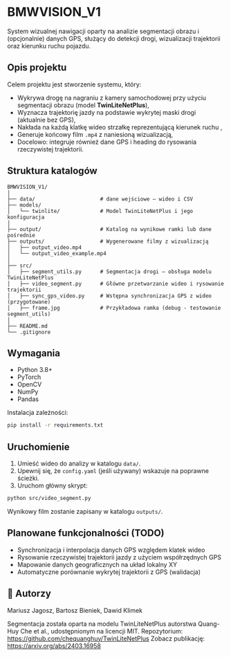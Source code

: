 # BMWVISION_V1

System wizualnej nawigacji oparty na analizie segmentacji obrazu i (opcjonalnie) danych GPS, służący do detekcji drogi, wizualizacji trajektorii oraz kierunku ruchu pojazdu.

## Opis projektu

Celem projektu jest stworzenie systemu, który:
- Wykrywa drogę na nagraniu z kamery samochodowej przy użyciu segmentacji obrazu (model **TwinLiteNetPlus**),
- Wyznacza trajektorię jazdy na podstawie wykrytej maski drogi (aktualnie bez GPS),
- Nakłada na każdą klatkę wideo strzałkę reprezentującą kierunek ruchu ,
- Generuje końcowy film `.mp4` z naniesioną wizualizacją,
- Docelowo: integruje również dane GPS i heading do rysowania rzeczywistej trajektorii.

##  Struktura katalogów

```
BMWVISION_V1/
│
├── data/                     # dane wejściowe – wideo i CSV
├── models/
│   └── twinlite/             # Model TwinLiteNetPlus i jego konfiguracja
│
├── output/                   # Katalog na wynikowe ramki lub dane pośrednie
├── outputs/                  # Wygenerowane filmy z wizualizacją
│   ├── output_video.mp4
│   └── output_video_example.mp4
│
├── src/
│   ├── segment_utils.py      # Segmentacja drogi – obsługa modelu TwinLiteNetPlus
│   ├── video_segment.py      # Główne przetwarzanie wideo i rysowanie trajektorii
│   ├── sync_gps_video.py     # Wstępna synchronizacja GPS z wideo (przygotowane)
│   ├── frame.jpg             # Przykładowa ramka (debug - testowanie segment_utils)
│
├── README.md
└── .gitignore
```

## Wymagania

- Python 3.8+
- PyTorch
- OpenCV
- NumPy
- Pandas

Instalacja zależności:

```bash
pip install -r requirements.txt
```

##  Uruchomienie

1. Umieść wideo do analizy w katalogu `data/`.
2. Upewnij się, że `config.yaml` (jeśli używany) wskazuje na poprawne ścieżki.
3. Uruchom główny skrypt:

```bash
python src/video_segment.py
```

Wynikowy film zostanie zapisany w katalogu `outputs/`.

##  Planowane funkcjonalności (TODO)

- Synchronizacja i interpolacja danych GPS względem klatek wideo
- Rysowanie rzeczywistej trajektorii jazdy z użyciem współrzędnych GPS
- Mapowanie danych geograficznych na układ lokalny XY
-  Automatyczne porównanie wykrytej trajektorii z GPS (walidacja)

## 👤 Autorzy

Mariusz Jagosz, Bartosz Bieniek, Dawid Klimek

Segmentacja została oparta na modelu TwinLiteNetPlus autorstwa Quang-Huy Che et al., udostępnionym na licencji MIT.
Repozytorium: https://github.com/chequanghuy/TwinLiteNetPlus
Zobacz publikację: https://arxiv.org/abs/2403.16958
